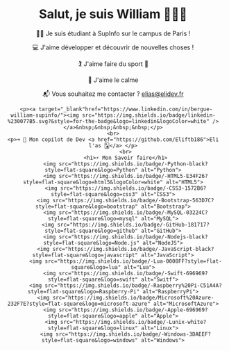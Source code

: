 <div align="center">
			<h1>Salut, je suis William 👋👨‍💻</h1>
			<p>👨‍🎓 Je suis étudiant à SupInfo sur le campus de Paris !</p>
      <p>💻 J'aime développer et découvrir de nouvelles choses !</p>
      <p>🏌️ J'aime faire du sport 🏃</p>
      <p>🌳 J'aime le calme</p>
			<p>📬 Vous souhaitez me contacter ? <a href="mailto:william.bergue@supinfo.com">elias@elidev.fr</a></p>

      <p><a target="_blank"href="https://www.linkedin.com/in/bergue-william-supinfo/"><img src="https://img.shields.io/badge/linkedin-%230077B5.svg?&style=for-the-badge&logo=linkedin&logoColor=white" /></a>&nbsp;&nbsp;&nbsp;&nbsp;</p>
	<br>
	<p>➜ 👥 Mon copilot de Dev <a href="https://github.com/Eliftb186">Eli l'as 🂡</a> </p>
			<br>
			<h1>⚡ Mon Savoir faire</h1>
			<img src="https://img.shields.io/badge/-Python-black?style=flat-square&logo=Python" alt="Python">
			<img src="https://img.shields.io/badge/-HTML5-E34F26?style=flat-square&logo=html5&logoColor=white" alt="HTML5">
			<img src="https://img.shields.io/badge/-CSS3-1572B6?style=flat-square&logo=css3" alt="CSS3">
			<img src="https://img.shields.io/badge/-Bootstrap-563D7C?style=flat-square&logo=bootstrap" alt="Bootstrap">
			<img src="https://img.shields.io/badge/-MySQL-03224C?style=flat-square&logo=mysql" alt="MySQL">
			<img src="https://img.shields.io/badge/-GitHub-181717?style=flat-square&logo=github" alt="GitHub">
			<img src="https://img.shields.io/badge/-Nodejs-black?style=flat-square&logo=Node.js" alt="NodeJS">
			<img src="https://img.shields.io/badge/-JavaScript-black?style=flat-square&logo=javascript" alt="JavaScript">
			<img src="https://img.shields.io/badge/-Lua-0008FF?style=flat-square&logo=lua" alt="Lua">
			<img src="https://img.shields.io/badge/-Swift-696969?style=flat-square&logo=swift" alt="Switf">
			<img src="https://img.shields.io/badge/-Raspberry%20Pi-C51A4A?style=flat-square&logo=Raspberry-Pi" alt="RaspberryPi">
			<img src="https://img.shields.io/badge/Microsoft%20Azure-232F7E?style=flat-square&logo=microsoft-azure" alt="MicrosoftAzure">
			<img src="https://img.shields.io/badge/-Apple-696969?style=flat-square&logo=apple" alt="Apple">
			<img src="https://img.shields.io/badge/-Lunix-white?style=flat-square&logo=linux" alt="Linux">
			<img src="https://img.shields.io/badge/-Windows-3DAEEF?style=flat-square&logo=windows" alt="Windows">
